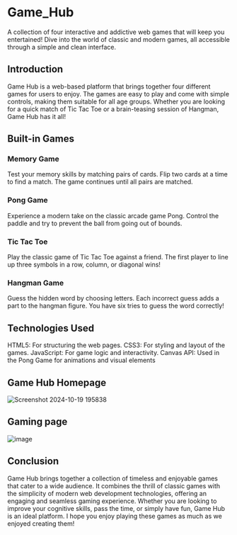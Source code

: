# Game_Hub
A collection of four interactive and addictive web games that will keep you entertained! Dive into the world of classic and modern games, all accessible through a simple and clean interface.

## Introduction
Game Hub is a web-based platform that brings together four different games for users to enjoy. The games are easy to play and come with simple controls, making them suitable for all age groups. Whether you are looking for a quick match of Tic Tac Toe or a brain-teasing session of Hangman, Game Hub has it all!

## Built-in Games
### Memory Game
Test your memory skills by matching pairs of cards. Flip two cards at a time to find a match. The game continues until all pairs are matched.

### Pong Game
Experience a modern take on the classic arcade game Pong. Control the paddle and try to prevent the ball from going out of bounds.

### Tic Tac Toe
Play the classic game of Tic Tac Toe against a friend. The first player to line up three symbols in a row, column, or diagonal wins!

### Hangman Game
Guess the hidden word by choosing letters. Each incorrect guess adds a part to the hangman figure. You have six tries to guess the word correctly!

## Technologies Used
HTML5: For structuring the web pages.
CSS3: For styling and layout of the games.
JavaScript: For game logic and interactivity.
Canvas API: Used in the Pong Game for animations and visual elements

## Game Hub Homepage
![Screenshot 2024-10-19 195838](https://github.com/user-attachments/assets/df70756a-3b8d-4e5e-8d01-d5542e04ba87)

## Gaming page
![image](https://github.com/user-attachments/assets/9fba7a67-4b4b-43f5-9175-bc872c083991)

## Conclusion
Game Hub brings together a collection of timeless and enjoyable games that cater to a wide audience. It combines the thrill of classic games with the simplicity of modern web development technologies, offering an engaging and seamless gaming experience. Whether you are looking to improve your cognitive skills, pass the time, or simply have fun, Game Hub is an ideal platform. I hope you enjoy playing these games as much as we enjoyed creating them!
